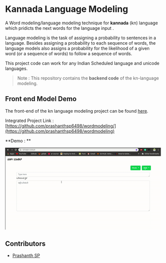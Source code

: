 # Kannada Language Modeling

A Word modeling/language modeling technique for **kannada** (kn) language which pridicts the next words for the language input .

Language modeling is the task of assigning a probability to sentences in a language. Besides assigning a probability to each sequence of words, the language models also assigns a probability for the likelihood of a given word (or a sequence of words) to follow a sequence of words. 

This project code can work for any Indian Scheduled language and unicode languages.

>Note : This repository contains the **backend code** of the kn-language modeling.

## Front end Model Demo

The front-end of the kn language modeling project can be found [here](https://github.com/prashanthsp6498/wordmodeling).
 
 Integrated Project Link : [https://github.com/prashanthsp6498/wordmodeling/](https://github.com/prashanthsp6498/wordmodeling)

**Demo : ** 

![Demo](https://github.com/prashanthsp6498/wordmodeling/blob/v0.0.1/preview/project_main.gif)


## Contributors

 - [Prashanth SP](https://github.com/prashanthsp6498)

